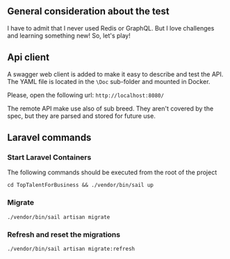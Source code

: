 ## General consideration about the test

I have to admit that I never used Redis or GraphQL. But I love challenges and
learning something new! So, let's play!

## Api client

A swagger web client is added to make it easy to describe and test the API.
The YAML file is located in the `\Doc` sub-folder and mounted in Docker.

Please, open the following url: `http://localhost:8080/`

The remote API make use also of sub breed. They aren't covered by the spec,
but they are parsed and stored for future use.

## Laravel commands

### Start Laravel Containers

The following commands should be executed from the root of the project

```
cd TopTalentForBusiness && ./vendor/bin/sail up
```

### Migrate
```
./vendor/bin/sail artisan migrate
```

### Refresh and reset the migrations
```
./vendor/bin/sail artisan migrate:refresh
```
